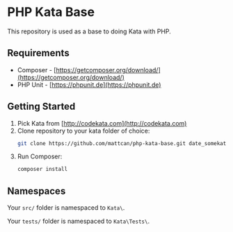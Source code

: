 # PHP Kata Base

This repository is used as a base to doing Kata with PHP.

## Requirements

* Composer - [https://getcomposer.org/download/](https://getcomposer.org/download/)
* PHP Unit - [https://phpunit.de](https://phpunit.de)

## Getting Started

1. Pick Kata from [http://codekata.com](http://codekata.com)
1. Clone repository to your kata folder of choice:
	```sh
	git clone https://github.com/mattcan/php-kata-base.git date_somekata
	```
1. Run Composer:
	```sh
	composer install
	```

## Namespaces

Your `src/` folder is namespaced to `Kata\`.

Your `tests/` folder is namespaced to `Kata\Tests\`.
